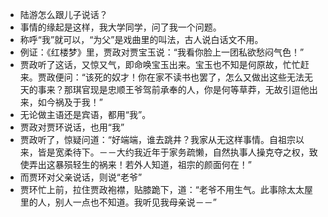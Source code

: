 - 陆游怎么跟儿子说话？
- 事情的缘起是这样，我大学同学，问了我一个问题。
- 称呼“我”就可以，“为父”是戏曲里的叫法，古人说白话文不用。
- 例证：《红楼梦》里，贾政对贾宝玉说：“我看你脸上一团私欲愁闷气色！”
- 贾政听了这话，又惊又气，即命唤宝玉出来。宝玉也不知是何原故，忙忙赶来。贾政便问：“该死的奴才！你在家不读书也罢了，怎么又做出这些无法无天的事来？那琪官现是忠顺王爷驾前承奉的人，你是何等草莽，无故引逗他出来，如今祸及于我！”
- 无论做主语还是宾语，都用“我”。
- 贾政对贾环说话，也用“我”
- 贾政听了，惊疑问道：“好端端，谁去跳井？我家从无这样事情。自祖宗以来，皆是宽柔待下。－－大约我近年于家务疏懒，自然执事人操克夺之权，致使弄出这暴殒轻生的祸来！若外人知道，祖宗的颜面何在！”
- 而贾环对父亲说话，则说“老爷”
- 贾环忙上前，拉住贾政袍襟，贴膝跪下，道：“老爷不用生气。此事除太太屋里的人，别人一点也不知道。我听见我母亲说－－”
